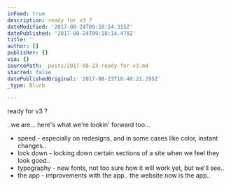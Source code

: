 ```yaml
---
inFeed: true
description: ready for v3 ?
dateModified: '2017-08-24T09:18:14.315Z'
datePublished: '2017-08-24T09:18:14.470Z'
title: ''
author: []
publisher: {}
via: {}
sourcePath: _posts/2017-08-23-ready-for-v3.md
starred: false
datePublishedOriginal: '2017-08-23T18:40:21.295Z'
_type: Blurb

---
```

ready for v3 ?

..we are... here's what we're lookin' forward too...

* speed - especially on redesigns, and in some cases like color, instant changes..
* lock down - locking down certain sections of a site when we feel they look good..
* typography - new fonts, not too sure how it will work yet, but we'll see..
* the app - improvements with the app.. the website now is the app..